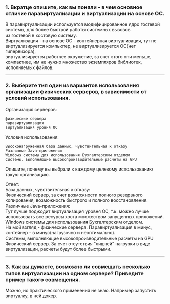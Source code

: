### 1. Вкратце опишите, как вы поняли - в чем основное отличие паравиртуализации и виртуализации на основе ОС. 
В паравиртуализации используется модифицированное ядро гостевой системы, для более быстрой работы системных вызовов  
из гостевой в хостовую систему.  
Виртуализация - на основе ОС - контейнерная виртуализация, тут не виртуализируется компьютер, не виртуализируется ОС(нет гипервизора),  
виртуализируется работчее окружение, за счет этого они меньше, компактнее, им не нужно множество экземпляров библиотек, исполняемых файлов.  

---

### 2. Выберите тип один из вариантов использования организации физических серверов, в зависимости от условий использования.  

Организация серверов:  

    физические сервера  
    паравиртуализация  
    виртуализация уровня ОС  

Условия использования:  

    Высоконагруженная база данных, чувствительная к отказу  
    Различные Java-приложения  
    Windows системы для использования Бухгалтерским отделом  
    Системы, выполняющие высокопроизводительные расчеты на GPU  

Опишите, почему вы выбрали к каждому целевому использованию такую организацию.  

Ответ:  
База данных, чувствительная к отказу:    
Физический сервер, за счет возможности полного резервного копирования, возможность быстрого и полного восстановления.  
Различные Java-приложения:  
Тут лучше поджодит виртуализация уровня ОС, т.к. можно лучше использовать все ресурсы хоста множеством запущенных приложений.  
Windows системы для использования Бухгалтерским отделом.  
На мой взгляд  - физические сервера. Паравиртуализация в минус, контейнер - в минус(нагрузочно и неоптимально).  
Системы, выполняющие высокопроизводительные расчеты на GPU  
  Физический сервер. За счет отсутствия "лишней" нагрузки в виде виртуализации, расчеты будут более быстрыми.  

---

### 3. Как вы думаете, возможно ли совмещать несколько типов виртуализации на одном сервере? Приведите пример такого совмещения.  
Можно, но практического применения не знаю. Например запустить виртуалку, в ней докер.  
